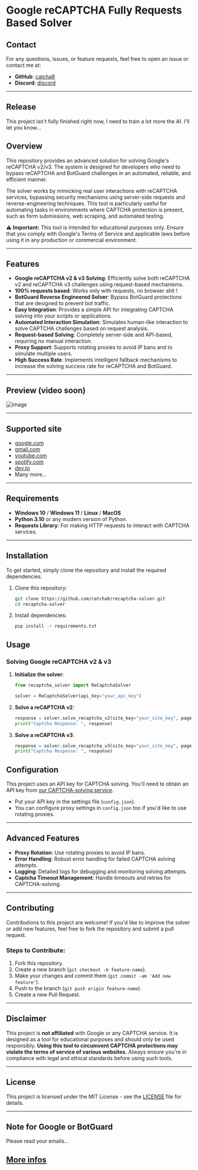 # **Google reCAPTCHA Fully Requests Based Solver**

## Contact

For any questions, issues, or feature requests, feel free to open an issue or contact me at:

- **GitHub**: [catcha8](https://github.com/catcha8)
- **Discord**: [discord](https://discord.gg/XuGAPnAP45)

---

## Release

This project isn't fully finished right now, I need to train a lot more the AI. I'll let you know...

## Overview
This repository provides an advanced solution for solving Google's reCAPTCHA v2/v3. The system is designed for developers who need to bypass reCAPTCHA and BotGuard challenges in an automated, reliable, and efficient manner.

The solver works by mimicking real user interactions with reCAPTCHA services, bypassing security mechanisms using server-side requests and reverse-engineering techniques. This tool is particularly useful for automating tasks in environments where CAPTCHA protection is present, such as form submissions, web scraping, and automated testing.

⚠️ **Important:** This tool is intended for educational purposes only. Ensure that you comply with Google's Terms of Service and applicable laws before using it in any production or commercial environment.

---

## Features

- **Google reCAPTCHA v2 & v3 Solving**: Efficiently solve both reCAPTCHA v2 and reCAPTCHA v3 challenges using request-based mechanisms.
- **100% requests based**: Works only with requests, no browser shit !
- **BotGuard Reverse Engineered Solver**: Bypass BotGuard protections that are designed to prevent bot traffic.
- **Easy Integration**: Provides a simple API for integrating CAPTCHA solving into your scripts or applications.
- **Automated Interaction Simulation**: Simulates human-like interaction to solve CAPTCHA challenges based on request analysis.
- **Request-based Solving**: Completely server-side and API-based, requiring no manual interaction.
- **Proxy Support**: Supports rotating proxies to avoid IP bans and to simulate multiple users.
- **High Success Rate**: Implements intelligent fallback mechanisms to increase the solving success rate for reCAPTCHA and BotGuard.

---

## Preview (video soon)

![image](https://github.com/user-attachments/assets/a650a163-b369-4065-8680-09c7b5afb023)



---


## Supported site

- [google.com](https://www.google.com/)
- [gmail.com](https://www.gmail.com/)
- [youtube.com](https://www.youtube.com/)
- [spotify.com](https://www.spotify.com/)
- [dev.to](https://www.dev.to/)
- Many more...

---

## Requirements

- **Windows 10** / **Windows 11** / **Linux** / **MacOS**
- **Python 3.10** or any modern version of Python.
- **Requests Library**: For making HTTP requests to interact with CAPTCHA services.
  
---

## Installation

To get started, simply clone the repository and install the required dependencies.

1. Clone this repository:

   ```bash
   git clone https://github.com/catcha8/recaptcha-solver.git
   cd recaptcha-solver
   ```

2. Install dependencies:

   ```bash
   pip install -r requirements.txt
   ```
## Usage

### Solving Google reCAPTCHA v2 & v3

1. **Initialize the solver**:

   ```python
   from recaptcha_solver import ReCaptchaSolver

   solver = ReCaptchaSolver(api_key="your_api_key")
   ```

2. **Solve a reCAPTCHA v2**:

   ```python
   response = solver.solve_recaptcha_v2(site_key="your_site_key", page_url="https://example.com")
   print("Captcha Response: ", response)
   ```

3. **Solve a reCAPTCHA v3**:

   ```python
   response = solver.solve_recaptcha_v3(site_key="your_site_key", page_url="https://example.com")
   print("Captcha Response: ", response)
   ```

## Configuration

This project uses an API key for CAPTCHA solving. You'll need to obtain an API key from [our CAPTCHA-solving service](https://discord.gg/XuGAPnAP45).

- Put your API key in the settings file (`config.json`).
- You can configure proxy settings in `config.json` too if you'd like to use rotating proxies.

---

## Advanced Features

- **Proxy Rotation**: Use rotating proxies to avoid IP bans.
- **Error Handling**: Robust error handling for failed CAPTCHA solving attempts.
- **Logging**: Detailed logs for debugging and monitoring solving attempts.
- **Captcha Timeout Management**: Handle timeouts and retries for CAPTCHA-solving.

---

## Contributing

Contributions to this project are welcome! If you'd like to improve the solver or add new features, feel free to fork the repository and submit a pull request.

### Steps to Contribute:

1. Fork this repository.
2. Create a new branch (`git checkout -b feature-name`).
3. Make your changes and commit them (`git commit -am 'Add new feature'`).
4. Push to the branch (`git push origin feature-name`).
5. Create a new Pull Request.

---

## Disclaimer

This project is **not affiliated** with Google or any CAPTCHA service. It is designed as a tool for educational purposes and should only be used responsibly. **Using this tool to circumvent CAPTCHA protections may violate the terms of service of various websites.** Always ensure you're in compliance with legal and ethical standards before using such tools.

---

## License

This project is licensed under the MIT License - see the [LICENSE](LICENSE) file for details.

---

## Note for Google or BotGuard

Please read your emails...

## [More infos](https://dev.to/catcha8/recaptcha-reverse-engineering-9b0)


